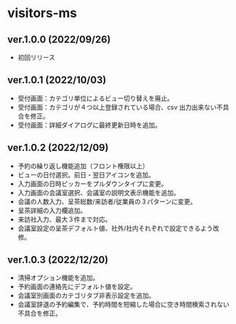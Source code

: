 # visitors-ms

## ver.1.0.0 (2022/09/26)

- 初回リリース

## ver.1.0.1 (2022/10/03)

- 受付画面：カテゴリ単位によるビュー切り替えを廃止。
- 受付画面：カテゴリが４つ以上登録されている場合、csv 出力出来ない不具合を修正。
- 受付画面：詳細ダイアログに最終更新日時を追加。

## ver.1.0.2 (2022/12/09)

- 予約の繰り返し機能追加（フロント権限以上）
- ビューの日付選択。前日・翌日アイコンを追加。
- 入力画面の日時ピッカーをプルダウンタイプに変更。
- 入力画面の会議室選択、会議室の説明文表示機能を追加。
- 会議の人数入力、呈茶総数/来訪者/従業員の３パターンに変更。
- 呈茶詳細の入力欄追加。
- 来訪社入力、最大３件まで対応。
- 会議室設定の呈茶デフォルト値、社外/社内それぞれで設定できるよう改修。

## ver.1.0.3 (2022/12/20)

- 清掃オプション機能を追加。
- 予約画面の連絡先にデフォルト値を設定。
- 会議室別画面のカテゴリタブ非表示設定を追加。
- 会議室辞退の予約編集で、予約時間を短縮した場合に空き時間検索されない不具合を修正。
